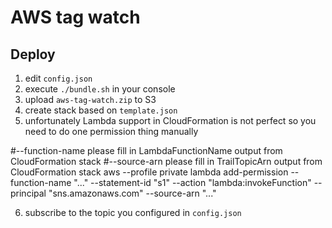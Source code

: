# AWS tag watch

## Deploy

1. edit `config.json`
2. execute `./bundle.sh` in your console
3. upload `aws-tag-watch.zip` to S3
4. create stack based on `template.json`
5. unfortunately Lambda support in CloudFormation is not perfect so you need to do one permission thing manually

  #--function-name please fill in LambdaFunctionName output from CloudFormation stack
  #--source-arn please fill in TrailTopicArn output from CloudFormation stack
  aws --profile private lambda add-permission --function-name "..." --statement-id "s1" --action "lambda:invokeFunction" --principal "sns.amazonaws.com" --source-arn "..."

6. subscribe to the topic you configured in `config.json`
